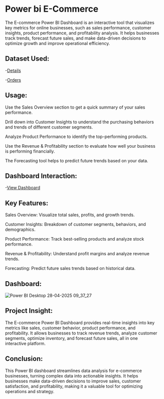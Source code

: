 # Power bi E-Commerce
The E-commerce Power BI Dashboard is an interactive tool that visualizes key metrics for online businesses, such as sales performance, customer insights, product performance, and profitability analysis. It helps businesses track trends, forecast future sales, and make data-driven decisions to optimize growth and improve operational efficiency.
## Dataset Used:
-<a href="https://github.com/DiyaVachhani/Power_Bi_E-Commerce/blob/main/Details.csv">Details</a>

-<a href="https://github.com/DiyaVachhani/Power_Bi_E-Commerce/blob/main/Orders.csv">Orders</a>
## Usage:
Use the Sales Overview section to get a quick summary of your sales performance.

Drill down into Customer Insights to understand the purchasing behaviors and trends of different customer segments.

Analyze Product Performance to identify the top-performing products.

Use the Revenue & Profitability section to evaluate how well your business is performing financially.

The Forecasting tool helps to predict future trends based on your data.
## Dashboard Interaction:
-<a href="https://github.com/DiyaVachhani/Power_Bi_E-Commerce/blob/main/Power%20BI%20Desktop%2028-04-2025%2009_37_27.png">View Dashboard</a>
## Key Features:
Sales Overview: Visualize total sales, profits, and growth trends.

Customer Insights: Breakdown of customer segments, behaviors, and demographics.

Product Performance: Track best-selling products and analyze stock performance.

Revenue & Profitability: Understand profit margins and analyze revenue trends.

Forecasting: Predict future sales trends based on historical data.
## Dashboard:
![Power BI Desktop 28-04-2025 09_37_27](https://github.com/user-attachments/assets/b0e1e7fd-af17-4cd7-86a9-0d3cad4ac64a)
## Project Insight:
The E-commerce Power BI Dashboard provides real-time insights into key metrics like sales, customer behavior, product performance, and profitability. It allows businesses to track revenue trends, analyze customer segments, optimize inventory, and forecast future sales, all in one interactive platform.
## Conclusion:
This Power BI dashboard streamlines data analysis for e-commerce businesses, turning complex data into actionable insights. It helps businesses make data-driven decisions to improve sales, customer satisfaction, and profitability, making it a valuable tool for optimizing operations and strategy.
